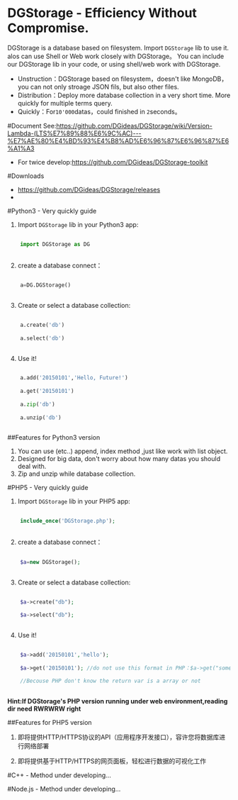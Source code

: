# DGStorage - Efficiency Without Compromise.

DGStorage is a database based on filesystem.
Import ```DGStorage``` lib to use it. alos can use Shell or Web work closely with DGStorage。
You can include our DGStorage lib in your code, or using shell/web work with DGStorage.
+ Unstruction：DGStorage based on filesystem，doesn't like MongoDB，you can not only stroage JSON fils, but also other files.
+ Distribution：Deploy more database collection in a very short time. More quickly for multiple terms query.
+ Quickly：For<code>10'000</code>datas，could finished in <code>2</code>seconds。

#Document
See:https://github.com/DGideas/DGStorage/wiki/Version-Lambda-(LTS%E7%89%88%E6%9C%AC)---%E7%AE%80%E4%BD%93%E4%B8%AD%E6%96%87%E6%96%87%E6%A1%A3
* For twice develop:https://github.com/DGideas/DGStorage-toolkit

#Downloads
* https://github.com/DGideas/DGStorage/releases
* 
#Python3 - Very quickly guide
1. Import ```DGStorage``` lib in your Python3 app:
```Python
    
    import DGStorage as DG
    
```
2. create a database connect：
```Python
    
    a=DG.DGStorage()
    
```
3. Create or select a database collection:
```Python
    
    a.create('db')
    
    a.select('db')
    
```
4. Use it!
```Python
    
    a.add('20150101','Hello, Future!')
    
    a.get('20150101')
    
    a.zip('db')
    
    a.unzip('db')
    
```
##Features for Python3 version
1. You can use (etc..) append, index method ,just like work with list object.
2. Designed for big data, don't worry about how many datas you should deal with.
3. Zip and unzip while database collection.

#PHP5 - Very quickly guide 
1. Import ```DGStorage``` lib in your PHP5 app:
```PHP
    
    include_once('DGStorage.php');
    
```
2. create a database connect：
```PHP
    
    $a=new DGStorage();
    
```
3. Create or select a database collection:
```PHP
    
    $a->create("db");
    
    $a->select("db");
    
```
4. Use it!
```PHP
    
    $a->add('20150101','hello');
    
    $a->get('20150101'); //do not use this format in PHP：$a->get("something")[1]
    
    //Becouse PHP don't know the return var is a array or not
    
```
**Hint:If DGStorage's PHP version running under web environment,reading dir need RWRWRW right**

##Features for PHP5 version
1. 即将提供HTTP/HTTPS协议的API（应用程序开发接口），容许您将数据库进行网络部署

2. 即将提供基于HTTP/HTTPS的网页面板，轻松进行数据的可视化工作

#C++ - Method
under developing...

#Node.js - Method
under developing...
